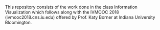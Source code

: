 This repository consists of the work done in the class Information Visualization which follows along with the IVMOOC 2018 (ivmooc2018.cns.iu.edu) offered by Prof. Katy Borner at Indiana University Bloomington. 
